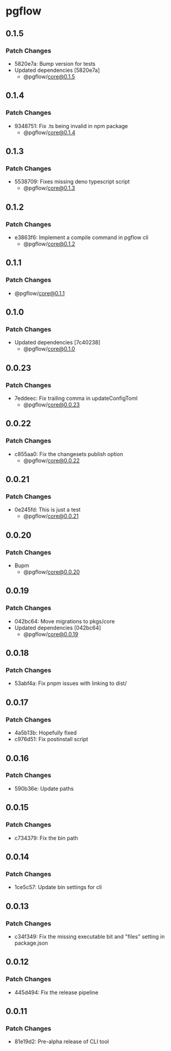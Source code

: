 # pgflow

## 0.1.5

### Patch Changes

- 5820e7a: Bump version for tests
- Updated dependencies [5820e7a]
  - @pgflow/core@0.1.5

## 0.1.4

### Patch Changes

- 9348751: Fix .ts being invalid in npm package
  - @pgflow/core@0.1.4

## 0.1.3

### Patch Changes

- 5538709: Fixes missing deno typescript script
  - @pgflow/core@0.1.3

## 0.1.2

### Patch Changes

- e3863f6: Implement a compile command in pgflow cli
  - @pgflow/core@0.1.2

## 0.1.1

### Patch Changes

- @pgflow/core@0.1.1

## 0.1.0

### Patch Changes

- Updated dependencies [7c40238]
  - @pgflow/core@0.1.0

## 0.0.23

### Patch Changes

- 7eddeec: Fix trailing comma in updateConfigToml
  - @pgflow/core@0.0.23

## 0.0.22

### Patch Changes

- c855aa0: Fix the changesets publish option
  - @pgflow/core@0.0.22

## 0.0.21

### Patch Changes

- 0e245fd: This is just a test
  - @pgflow/core@0.0.21

## 0.0.20

### Patch Changes

- Bupm
  - @pgflow/core@0.0.20

## 0.0.19

### Patch Changes

- 042bc64: Move migrations to pkgs/core
- Updated dependencies [042bc64]
  - @pgflow/core@0.0.19

## 0.0.18

### Patch Changes

- 53abf4a: Fix pnpm issues with linking to dist/

## 0.0.17

### Patch Changes

- 4a5b13b: Hopefully fixed
- c976d51: Fix postinstall script

## 0.0.16

### Patch Changes

- 590b36e: Update paths

## 0.0.15

### Patch Changes

- c734379: Fix the bin path

## 0.0.14

### Patch Changes

- 1ce5c57: Update bin settings for cli

## 0.0.13

### Patch Changes

- c34f349: Fix the missing executable bit and "files" setting in package.json

## 0.0.12

### Patch Changes

- 445d494: Fix the release pipeline

## 0.0.11

### Patch Changes

- 81e19d2: Pre-alpha release of CLI tool
